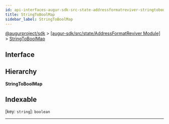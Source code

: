 ```yaml
---
id: api-interfaces-augur-sdk-src-state-addressformatreviver-stringtoboolmap
title: StringToBoolMap
sidebar_label: StringToBoolMap
---
```


[@augurproject/sdk](api-readme.md) > [[augur-sdk/src/state/AddressFormatReviver Module]](api-modules-augur-sdk-src-state-addressformatreviver-module.md) > [StringToBoolMap](api-interfaces-augur-sdk-src-state-addressformatreviver-stringtoboolmap.md)

## Interface

## Hierarchy

**StringToBoolMap**

## Indexable

\[key: `string`\]:&nbsp;`boolean`

---

